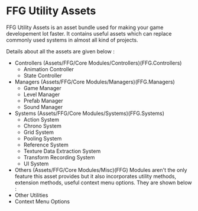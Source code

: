 
# FFG Utility Assets

FFG Utility Assets is an asset bundle used for making your game developement lot faster. 
It contains useful assets which can replace commonly used systems in almost all kind of projects.

Details about all the assets are given below :

- Controllers (Assets/FFG/Core Modules/Controllers)(FFG.Controllers)
    - Animation Controller
    - State Controller
- Managers (Assets/FFG/Core Modules/Managers)(FFG.Managers)
    - Game Manager
    - Level Manager
    - Prefab Manager
    - Sound Manager
- Systems (Assets/FFG/Core Modules/Systems)(FFG.Systems)
    - Action System
    - Chrono System
    - Grid System
    - Pooling System
    - Reference System
    - Texture Data Extraction System
    - Transform Recording System
    - UI System
- Others (Assets/FFG/Core Modules/Misc)(FFG)
Modules aren't the only feature this asset provides but it also incorporates utility methods, extension methods, useful context menu options. They are shown below :
- Other Utilities
- Context Menu Options